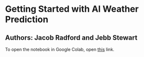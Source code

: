 # Getting Started with AI Weather Prediction
## Authors: Jacob Radford and Jebb Stewart

To open the notebook in Google Colab, open [this](https://colab.research.google.com/github/jacob-t-radford/ai-notebooks/blob/master/Running_AIWP.ipynb) link.
